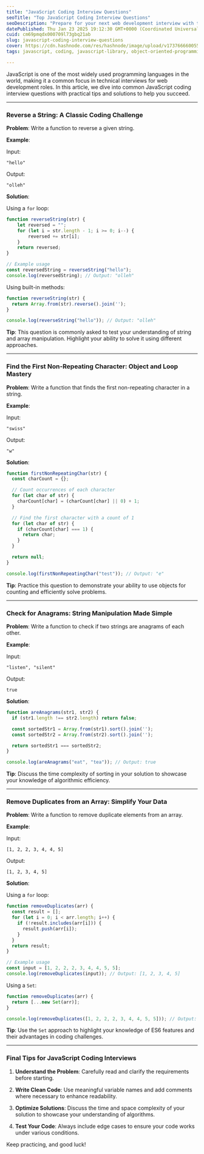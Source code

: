 ```yaml
---
title: "JavaScript Coding Interview Questions"
seoTitle: "Top JavaScript Coding Interview Questions"
seoDescription: "Prepare for your next web development interview with these essential JavaScript coding interview questions."
datePublished: Thu Jan 23 2025 19:12:30 GMT+0000 (Coordinated Universal Time)
cuid: cm69pmqdx000709l73gbq21ab
slug: javascript-coding-interview-questions
cover: https://cdn.hashnode.com/res/hashnode/image/upload/v1737666600553/ad3df17b-4e94-4475-b46b-2005b7cb75a1.webp
tags: javascript, coding, javascript-library, object-oriented-programming, coding-interview, coding-challenge, javascript-interview-question

---
```


JavaScript is one of the most widely used programming languages in the world, making it a common focus in technical interviews for web development roles. In this article, we dive into common JavaScript coding interview questions with practical tips and solutions to help you succeed.

---

### Reverse a String: A Classic Coding Challenge

**Problem**: Write a function to reverse a given string.

**Example**:

Input:

```text
"hello"
```

Output:

```text
"olleh"
```

**Solution**:

Using a `for` loop:

```javascript
function reverseString(str) {
    let reversed = "";
    for (let i = str.length - 1; i >= 0; i--) {
        reversed += str[i];
    }
    return reversed;
}

// Example usage
const reversedString = reverseString("hello");
console.log(reversedString); // Output: "olleh"
```

Using built-in methods:

```javascript
function reverseString(str) {
  return Array.from(str).reverse().join('');
}

console.log(reverseString("hello")); // Output: "olleh"
```

**Tip**: This question is commonly asked to test your understanding of string and array manipulation. Highlight your ability to solve it using different approaches.

---

### Find the First Non-Repeating Character: Object and Loop Mastery

**Problem**: Write a function that finds the first non-repeating character in a string.

**Example**:

Input:

```text
"swiss"
```

Output:

```text
"w"
```

**Solution**:

```javascript
function firstNonRepeatingChar(str) {
  const charCount = {};

  // Count occurrences of each character
  for (let char of str) {
    charCount[char] = (charCount[char] || 0) + 1;
  }

  // Find the first character with a count of 1
  for (let char of str) {
    if (charCount[char] === 1) {
      return char;
    }
  }

  return null;
}

console.log(firstNonRepeatingChar("test")); // Output: "e"
```

**Tip**: Practice this question to demonstrate your ability to use objects for counting and efficiently solve problems.

---

### Check for Anagrams: String Manipulation Made Simple

**Problem**: Write a function to check if two strings are anagrams of each other.

**Example**:

Input:

```text
"listen", "silent"
```

Output:

```text
true
```

**Solution**:

```javascript
function areAnagrams(str1, str2) {
  if (str1.length !== str2.length) return false;

  const sortedStr1 = Array.from(str1).sort().join('');
  const sortedStr2 = Array.from(str2).sort().join('');

  return sortedStr1 === sortedStr2;
}

console.log(areAnagrams("eat", "tea")); // Output: true
```

**Tip**: Discuss the time complexity of sorting in your solution to showcase your knowledge of algorithmic efficiency.

---

### Remove Duplicates from an Array: Simplify Your Data

**Problem**: Write a function to remove duplicate elements from an array.

**Example**:

Input:

```text
[1, 2, 2, 3, 4, 4, 5]
```

Output:

```text
[1, 2, 3, 4, 5]
```

**Solution**:

Using a `for` loop:

```javascript
function removeDuplicates(arr) {
  const result = [];
  for (let i = 0; i < arr.length; i++) {
    if (!result.includes(arr[i])) {
      result.push(arr[i]);
    }
  }
  return result;
}

// Example usage
const input = [1, 2, 2, 2, 3, 4, 4, 5, 5];
console.log(removeDuplicates(input)); // Output: [1, 2, 3, 4, 5]
```

Using a `Set`:

```javascript
function removeDuplicates(arr) {
  return [...new Set(arr)];
}

console.log(removeDuplicates([1, 2, 2, 2, 3, 4, 4, 5, 5])); // Output: [1, 2, 3, 4, 5]
```

**Tip**: Use the `Set` approach to highlight your knowledge of ES6 features and their advantages in coding challenges.

---

### Final Tips for JavaScript Coding Interviews

1. **Understand the Problem**: Carefully read and clarify the requirements before starting.
    
2. **Write Clean Code**: Use meaningful variable names and add comments where necessary to enhance readability.
    
3. **Optimize Solutions**: Discuss the time and space complexity of your solution to showcase your understanding of algorithms.
    
4. **Test Your Code**: Always include edge cases to ensure your code works under various conditions.
    

Keep practicing, and good luck!
